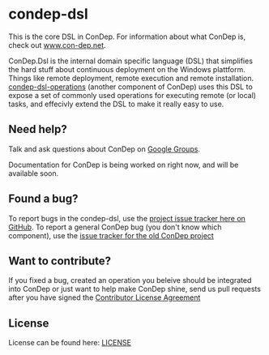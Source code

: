 condep-dsl
==========
This is the core DSL in ConDep. For information about what ConDep is, check out www.con-dep.net.

ConDep.Dsl is the internal domain specific language (DSL) that simplifies the hard stuff about continuous deployment on the Windows plattform. Things like remote deployment, remote execution and remote installation. [condep-dsl-operations](https://github.com/condep/condep-dsl-operations) (another component of ConDep) uses this DSL to expose a set of commonly used operations for executing remote (or local) tasks, and effecivly extend the DSL to make it really easy to use.

Need help?
----------
Talk and ask questions about ConDep on [Google Groups](https://groups.google.com/forum/#!forum/con-dep).

Documentation for ConDep is being worked on right now, and will be available soon.

Found a bug?
------------
To report bugs in the condep-dsl, use the [project issue tracker here on GitHub](https://github.com/condep/condep-dsl/issues). To report a general ConDep bug (you don't know which component), use the [issue tracker for the old ConDep project](https://github.com/condep/ConDep/issues)

Want to contribute?
-------------------
If you fixed a bug, created an operation you beleive should be integrated into ConDep or just want to help make ConDep shine, send us pull requests after you have signed the [Contributor License Agreement](http://www.con-dep.net/contribute/)

License
-------
License can be found here: [LICENSE](LICENSE)
